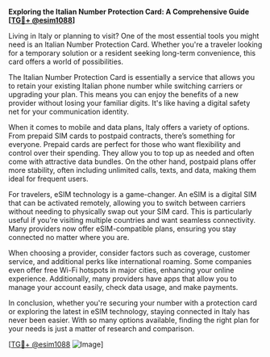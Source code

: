 **Exploring the Italian Number Protection Card: A Comprehensive Guide [[TG💪+ @esim1088](https://t.me/s/esim1088)]**

Living in Italy or planning to visit? One of the most essential tools you might need is an Italian Number Protection Card. Whether you're a traveler looking for a temporary solution or a resident seeking long-term convenience, this card offers a world of possibilities.

The Italian Number Protection Card is essentially a service that allows you to retain your existing Italian phone number while switching carriers or upgrading your plan. This means you can enjoy the benefits of a new provider without losing your familiar digits. It's like having a digital safety net for your communication identity.

When it comes to mobile and data plans, Italy offers a variety of options. From prepaid SIM cards to postpaid contracts, there’s something for everyone. Prepaid cards are perfect for those who want flexibility and control over their spending. They allow you to top up as needed and often come with attractive data bundles. On the other hand, postpaid plans offer more stability, often including unlimited calls, texts, and data, making them ideal for frequent users.

For travelers, eSIM technology is a game-changer. An eSIM is a digital SIM that can be activated remotely, allowing you to switch between carriers without needing to physically swap out your SIM card. This is particularly useful if you’re visiting multiple countries and want seamless connectivity. Many providers now offer eSIM-compatible plans, ensuring you stay connected no matter where you are.

When choosing a provider, consider factors such as coverage, customer service, and additional perks like international roaming. Some companies even offer free Wi-Fi hotspots in major cities, enhancing your online experience. Additionally, many providers have apps that allow you to manage your account easily, check data usage, and make payments.

In conclusion, whether you're securing your number with a protection card or exploring the latest in eSIM technology, staying connected in Italy has never been easier. With so many options available, finding the right plan for your needs is just a matter of research and comparison.

[[TG💪+ @esim1088](https://t.me/s/esim1088) ![Image](https://i.postimg.cc/Y0z9fWf4/image.png)]